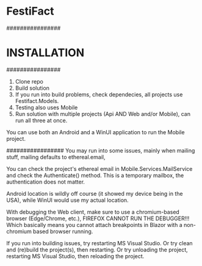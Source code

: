 # FestiFact

################
# INSTALLATION #
################

1. Clone repo
2. Build solution
3. If you run into build problems, check dependecies, all projects use Festifact.Models.
4. Testing also uses Mobile
5. Run solution with multiple projects (Api AND Web and/or Mobile), can run all three at once.

You can use both an Android and a WinUI application to run the Mobile project.


#################
You may run into some issues, mainly when mailing stuff,
mailing defaults to ethereal.email, 

You can check the project's ethereal email in Mobile.Services.MailService and check the Authenticate() method.
This is a temporary mailbox, the authentication does not matter.

Android location is wildly off course (it showed my device being in the USA), while WinUI would use my actual location.


With debugging the Web client, make sure to use a chromium-based browser (Edge/Chrome, etc.),
FIREFOX CANNOT RUN THE DEBUGGER!!!
Which basically means you cannot attach breakpoints in Blazor with a non-chromium based browser running.

If you run into building issues, try restarting MS Visual Studio.
Or try clean and (re)build the project(s), then restarting.
Or try unloading the project, restarting MS Visual Studio, then reloading the project.





